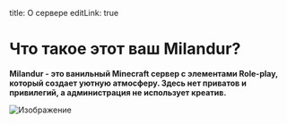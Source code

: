 title: О сервере
editLink: true

# Что такое этот ваш Milandur?

**Milandur - это ванильный Minecraft сервер с элементами Role-play, который создает уютную атмосферу. Здесь нет приватов и привилегий, а администрация не использует креатив.**


![Изображение](/image.png)